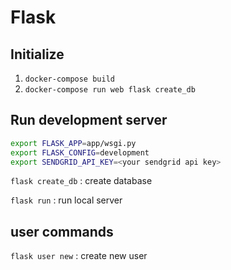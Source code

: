 # Flask

## Initialize

1. `docker-compose build`
2. `docker-compose run web flask create_db`

## Run development server

```bash
export FLASK_APP=app/wsgi.py 
export FLASK_CONFIG=development
export SENDGRID_API_KEY=<your sendgrid api key>
```

`flask create_db` : create database

`flask run` : run local server

## user commands

`flask user new` : create new user
